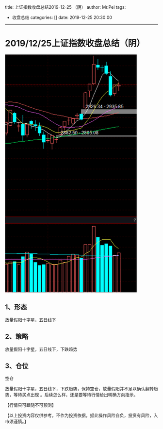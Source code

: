title: 上证指数收盘总结2019-12-25 （阴）
author: Mr.Pei
tags:

  - 收盘总结
categories: []
date: 2019-12-25  20:30:00
---
# 2019/12/25上证指数收盘总结（阴）

![](https://github.com/Soros1990/markDownImages/blob/master/20191225202845.png?raw=true)

## 1、形态

放量假阳十字星，五日线下

## 2、策略

放量假阳十字星，五日线下，下跌趋势

## 3、仓位
空仓

放量假阳十字星，五日线下，下跌趋势，保持空仓，放量假阳并不足以确认翻转趋势，等待买点出现 。后续怎么样，还是要等待行情给出明确方向指示。

【行情只可跟随不可预测】

【以上投资内容仅供参考，不作为投资依据，据此操作风险自负，投资有风险，入市须谨慎。】